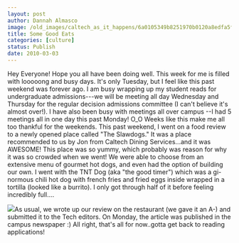 ```yaml
---
layout: post
author: Dannah Almasco
image: /old_images/caltech_as_it_happens/6a0105349b8251970b0120a8edfa5f970b.jpg
title: Some Good Eats
categories: [culture]
status: Publish
date: 2010-03-03
---
```


Hey Everyone!
Hope you all have been doing well. This week for me is filled with looooong and busy days. It's only Tuesday, but I feel like this past weekend was forever ago. I am busy wrapping up my student reads for undergraduate admissions---we will be meeting all day Wednesday and Thursday for the regular decision admissions committee (I can't believe it's almost over!). I have also been busy with meetings all over campus --I had 5 meetings all in one day this past Monday! O_O
Weeks like this make me all too thankful for the weekends. This past weekend, I went on a food review to a newly opened place called "The Slawdogs." It was a place recommended to us by Jon from Caltech Dining Services...and it was AWESOME!
This place was so yummy, which probably was reason for why it was so crowded when we went! We were able to choose from an extensive menu of gourmet hot dogs, and even had the option of building our own. I went with the TNT Dog (aka "the good timer") which was a gi-normous chili hot dog with french fries and fried eggs inside wrapped in a tortilla (looked like a burrito). I only got through half of it before feeling incredibly full....


![](/old_images/caltech_as_it_happens/6a0105349b8251970b0120a8edfe7e970b.jpg)As usual, we wrote up our review on the restaurant (we gave it an A-) and submitted it to the Tech editors. On Monday, the article was published in the campus newspaper :)
All right, that's all for now..gotta get back to reading applications!
